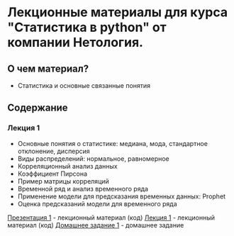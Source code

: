 

# Лекционные материалы для курса "Статистика в python" от компании Нетология.

## О чем материал?

* Статистика и основные связанные понятия

## Содержание

### Лекция 1

*  Основные понятия о статистике: медиана, мода, стандартное отклонение, дисперсия
*  Виды распределений: нормальное, равномерное
*  Корреляционный анализ данных
*  Коэффициент Пирсона
*  Пример матрицы корреляций
*  Временной ряд и анализ временного ряда
*  Применение модели для предсказания временных данных: Prophet
*  Оценка предсказаний модели для временного ряда


[Презентация 1](https://github.com/yustinaivanova/netology_statistics/blob/master/presentation1.pdf) - лекционный материал (код)
[Лекция 1](https://github.com/yustinaivanova/netology_statistics/blob/master/lecture_1.ipynb) - лекционный материал (код)
[Домашнее задание 1](https://github.com/yustinaivanova/netology_statistics/blob/master/dz_1.ipynb) - домашнее задание
